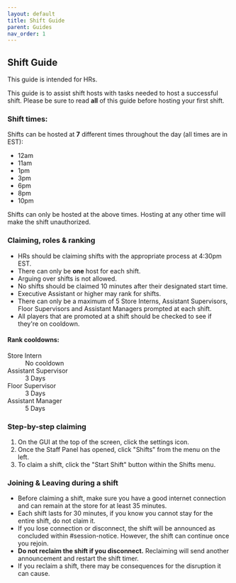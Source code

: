 ```yaml
---
layout: default
title: Shift Guide
parent: Guides
nav_order: 1
---
```


## Shift Guide

This guide is intended for HRs.

This guide is to assist shift hosts with tasks needed to host a successful shift. Please be sure to read **all** of this guide before hosting your first shift.

### Shift times:
Shifts can be hosted at **7** different times throughout the day (all times are in EST):
- 12am
- 11am
- 1pm
- 3pm
- 6pm
- 8pm
- 10pm

Shifts can only be hosted at the above times. Hosting at any other time will make the shift unauthorized.

### Claiming, roles & ranking
- HRs should be claiming shifts with the appropriate process at 4:30pm EST.
- There can only be **one** host for each shift.
- Arguing over shifts is not allowed.
- No shifts should be claimed 10 minutes after their designated start time.
- Executive Assistant or higher may rank for shifts.
- There can only be a maximum of 5 Store Interns, Assistant Supervisors, Floor Supervisors and Assistant Managers prompted at each shift.
- All players that are promoted at a shift should be checked to see if they're on cooldown.

#### Rank cooldowns:
<dl>
  <dt>Store Intern</dt>
  <dd>No cooldown</dd>
  <dt>Assistant Supervisor</dt>
  <dd>3 Days</dd>
  <dt>Floor Supervisor</dt>
  <dd>3 Days</dd>
  <dt>Assistant Manager</dt>
  <dd>5 Days</dd>
</dl>

### Step-by-step claiming
1. On the GUI at the top of the screen, click the settings icon.
2. Once the Staff Panel has opened, click "Shifts" from the menu on the left.
3. To claim a shift, click the "Start Shift" button within the Shifts menu.

### Joining & Leaving during a shift
- Before claiming a shift, make sure you have a good internet connection and can remain at the store for at least 35 minutes.
- Each shift lasts for 30 minutes, if you know you cannot stay for the entire shift, do not claim it.
- If you lose connection or disconnect, the shift will be announced as concluded within #session-notice. However, the shift can continue once you rejoin.
- **Do not reclaim the shift if you disconnect.** Reclaiming will send another announcement and restart the shift timer.
- If you reclaim a shift, there may be consequences for the disruption it can cause.